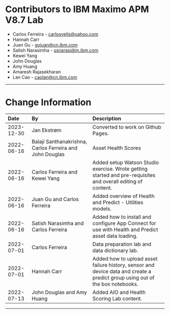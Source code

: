 
# Contributors to IBM Maximo APM V8.7 Lab

- Carlos Ferreira - <carlosyells@yahoo.com>
- Hannah Carr
- Juan Gu - <gujuan@cn.ibm.com>
- Satish Narasimha - <ssnarasi@in.ibm.com>
- Kewei Yang
- John Douglas
- Amy Huang
- Amaresh Rajasekharan
- Lan Cao - <caolan@cn.ibm.com>

---

# Change Information

| Date       | By                                                       | Description                                                                                                                  |
|:-----------|:---------------------------------------------------------|:-----------------------------------------------------------------------------------------------------------------------------|
|2023-12-30|Jan Ekstrøm|Converted to work on Github Pages. |
| 2022-06-16 | Balaji Santhanakrishna, Carlos Ferreira and John Douglas | Asset Health Scores                                                                                                          |
| 2022-06-16 | Carlos Ferreira and Kewei Yang                           | Added setup Watson Studio exercise. Wrote getting started and pre-requisites and overall editing of content.                 |
| 2022-06-16 | Juan Gu and Carlos Ferreira                              | Added overview of Health and Predict - Utilities models.                                                                     |
| 2022-06-16 | Satish Narasimha and Carlos Ferreira                     | Added how to install and configure App Connect for use with Health and Predict asset data loading.                           |
| 2022-07-01 | Carlos Ferreira                                          | Data preparation lab and data dictionary lab.                                                                                |
| 2022-07-01 | Hannah Carr                                              | Added how to upload asset failure history, sensor and device data and create a predict group using out of the box notebooks. |
| 2022-07-13 | John Douglas and Amy Huang                               | Added AIO and Health Scoring Lab content.                                                                                    |

---
